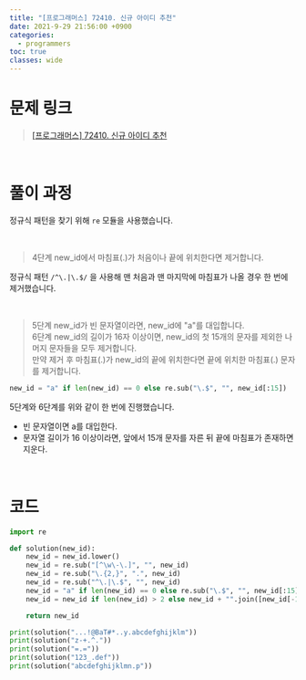 ```yaml
---
title: "[프로그래머스] 72410. 신규 아이디 추천"
date: 2021-9-29 21:56:00 +0900
categories:
  - programmers
toc: true
classes: wide
---
```


# 문제 링크

> [[프로그래머스] 72410. 신규 아이디 추천](https://programmers.co.kr/learn/courses/30/lessons/72410)

<br />

# 풀이 과정

정규식 패턴을 찾기 위해 `re` 모듈을 사용했습니다.

<br />

> 4단계 new_id에서 마침표(.)가 처음이나 끝에 위치한다면 제거합니다.

정규식 패턴 `/^\.|\.$/` 을 사용해 맨 처음과 맨 마지막에 마침표가 나올 경우 한 번에 제거했습니다.

<br />

> 5단계 new_id가 빈 문자열이라면, new_id에 "a"를 대입합니다.  
> 6단계 new_id의 길이가 16자 이상이면, new_id의 첫 15개의 문자를 제외한 나머지 문자들을 모두 제거합니다.  
> 만약 제거 후 마침표(.)가 new_id의 끝에 위치한다면 끝에 위치한 마침표(.) 문자를 제거합니다.

```python
new_id = "a" if len(new_id) == 0 else re.sub("\.$", "", new_id[:15])
```

5단계와 6단계를 위와 같이 한 번에 진행했습니다.

- 빈 문자열이면 a를 대입한다.
- 문자열 길이가 16 이상이라면, 앞에서 15개 문자를 자른 뒤 끝에 마침표가 존재하면 지운다.

<br />

# 코드

```python
import re

def solution(new_id):
    new_id = new_id.lower()
    new_id = re.sub("[^\w\-\.]", "", new_id)
    new_id = re.sub("\.{2,}", ".", new_id)
    new_id = re.sub("^\.|\.$", "", new_id)
    new_id = "a" if len(new_id) == 0 else re.sub("\.$", "", new_id[:15])
    new_id = new_id if len(new_id) > 2 else new_id + "".join([new_id[-1] for i in range(3 - len(new_id))])

    return new_id

print(solution("...!@BaT#*..y.abcdefghijklm"))
print(solution("z-+.^."))
print(solution("=.="))
print(solution("123_.def"))
print(solution("abcdefghijklmn.p"))
```

